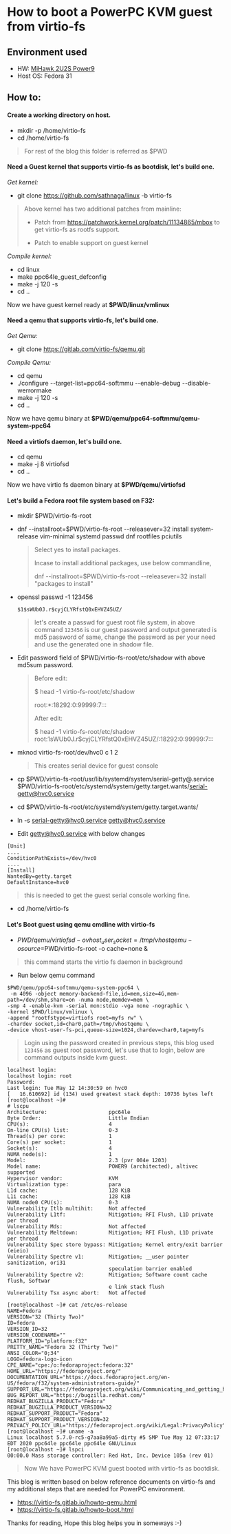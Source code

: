 # How to boot a PowerPC KVM guest from virtio-fs

## Environment used

* HW: [MiHawk 2U2S Power9](https://openpowerfoundation.org/?resource_lib=wistron-corp-p93d2-2p-mihawk)
* Host OS: Fedora 31

## How to:

#### Create a working directory on host.
* mkdir -p /home/virtio-fs
* cd /home/virtio-fs
> For rest of the blog this folder is referred as $PWD

#### Need a Guest kernel that supports virtio-fs as bootdisk, let's build one.

*Get kernel:*
* git clone https://github.com/sathnaga/linux -b virtio-fs


> Above kernel has two additional patches from mainline:
>
>    * Patch from https://patchwork.kernel.org/patch/11134865/mbox to get virtio-fs as rootfs support.
>
>    * Patch to enable support on guest kernel


*Compile kernel:*
* cd linux
* make ppc64le_guest_defconfig
* make -j 120 -s
* cd ..

Now we have guest kernel ready at **$PWD/linux/vmlinux**


#### Need a qemu that supports virtio-fs, let's build one.

*Get Qemu:*
* git clone https://gitlab.com/virtio-fs/qemu.git

*Compile Qemu:*
* cd qemu
* ./configure --target-list=ppc64-softmmu --enable-debug --disable-werrormake
* make -j 120 -s
* cd ..

Now we have qemu binary at **$PWD/qemu/ppc64-softmmu/qemu-system-ppc64**

#### Need a virtiofs daemon, let's build one.
* cd qemu
* make -j 8 virtiofsd
* cd ..

Now we have virtio fs daemon binary at **$PWD/qemu/virtiofsd**

#### Let's build a Fedora root file system based on F32:
* mkdir $PWD/virtio-fs-root
* dnf --installroot=$PWD/virtio-fs-root --releasever=32 install system-release vim-minimal systemd passwd dnf rootfiles pciutils

    >    Select yes to install packages.
    >
    >    Incase to install additional packages, use below commandline,
    >
    > dnf --installroot=$PWD/virtio-fs-root --releasever=32 install "packages to install"

* openssl passwd -1 123456

    `$1$sWUb0J.r$cyjCLYRfstQ0xEHVZ45UZ/`

    > let's create a passwd for guest root file system, in above command `123456` is our guest password and output generated is md5 password of same, change the password as per your need and use the generated one in shadow file.
* Edit password field of $PWD/virtio-fs-root/etc/shadow with above md5sum password.
    > Before edit:
    >
    > $ head -1 virtio-fs-root/etc/shadow
    >
    > root:*:18292:0:99999:7:::
    >
    > After edit:
    >
    > $ head -1 virtio-fs-root/etc/shadow
    > root:$1$sWUb0J.r$cyjCLYRfstQ0xEHVZ45UZ/:18292:0:99999:7:::
*  mknod virtio-fs-root/dev/hvc0 c 1 2
    > This creates serial device for guest console

* cp $PWD/virtio-fs-root/usr/lib/systemd/system/serial-getty@.service  $PWD/virtio-fs-root/etc/systemd/system/getty.target.wants/serial-getty@hvc0.service
* cd $PWD/virtio-fs-root/etc/systemd/system/getty.target.wants/
* ln -s serial-getty@hvc0.service getty@hvc0.service
* Edit getty@hvc0.service with below changes
```
[Unit]
....
ConditionPathExists=/dev/hvc0
....
[Install]
WantedBy=getty.target
DefaultInstance=hvc0
```
> this is needed to get the guest serial console working fine.
*  cd /home/virtio-fs
#### Let's Boot guest using qemu cmdline with virtio-fs
*  $PWD/qemu/virtiofsd -o vhost_user_socket=/tmp/vhostqemu -o source=$PWD/virtio-fs-root -o cache=none &
> this command starts the virtio fs daemon in background

* Run below qemu command
```
$PWD/qemu/ppc64-softmmu/qemu-system-ppc64 \
 -m 4096 -object memory-backend-file,id=mem,size=4G,mem-path=/dev/shm,share=on -numa node,memdev=mem \
-smp 4 -enable-kvm -serial mon:stdio -vga none -nographic \
-kernel $PWD/linux/vmlinux \
-append "rootfstype=virtiofs root=myfs rw" \
-chardev socket,id=char0,path=/tmp/vhostqemu \
-device vhost-user-fs-pci,queue-size=1024,chardev=char0,tag=myfs
```

> Login using the password created in previous steps, this blog used `123456` as guest root password, let's use
that to login, below are command outputs inside kvm guest.

```
localhost login:
localhost login: root
Password:
Last login: Tue May 12 14:30:59 on hvc0
[   16.610692] id (134) used greatest stack depth: 10736 bytes left
[root@localhost ~]#
# lscpu
Architecture:                    ppc64le
Byte Order:                      Little Endian
CPU(s):                          4
On-line CPU(s) list:             0-3
Thread(s) per core:              1
Core(s) per socket:              1
Socket(s):                       4
NUMA node(s):                    1
Model:                           2.3 (pvr 004e 1203)
Model name:                      POWER9 (architected), altivec supported
Hypervisor vendor:               KVM
Virtualization type:             para
L1d cache:                       128 KiB
L1i cache:                       128 KiB
NUMA node0 CPU(s):               0-3
Vulnerability Itlb multihit:     Not affected
Vulnerability L1tf:              Mitigation; RFI Flush, L1D private per thread
Vulnerability Mds:               Not affected
Vulnerability Meltdown:          Mitigation; RFI Flush, L1D private per thread
Vulnerability Spec store bypass: Mitigation; Kernel entry/exit barrier (eieio)
Vulnerability Spectre v1:        Mitigation; __user pointer sanitization, ori31
                                 speculation barrier enabled
Vulnerability Spectre v2:        Mitigation; Software count cache flush, Softwar
                                 e link stack flush
Vulnerability Tsx async abort:   Not affected

[root@localhost ~]# cat /etc/os-release
NAME=Fedora
VERSION="32 (Thirty Two)"
ID=fedora
VERSION_ID=32
VERSION_CODENAME=""
PLATFORM_ID="platform:f32"
PRETTY_NAME="Fedora 32 (Thirty Two)"
ANSI_COLOR="0;34"
LOGO=fedora-logo-icon
CPE_NAME="cpe:/o:fedoraproject:fedora:32"
HOME_URL="https://fedoraproject.org/"
DOCUMENTATION_URL="https://docs.fedoraproject.org/en-US/fedora/f32/system-administrators-guide/"
SUPPORT_URL="https://fedoraproject.org/wiki/Communicating_and_getting_help"
BUG_REPORT_URL="https://bugzilla.redhat.com/"
REDHAT_BUGZILLA_PRODUCT="Fedora"
REDHAT_BUGZILLA_PRODUCT_VERSION=32
REDHAT_SUPPORT_PRODUCT="Fedora"
REDHAT_SUPPORT_PRODUCT_VERSION=32
PRIVACY_POLICY_URL="https://fedoraproject.org/wiki/Legal:PrivacyPolicy"
[root@localhost ~]# uname -a
Linux localhost 5.7.0-rc5-g7aa8a99a5-dirty #5 SMP Tue May 12 07:33:17 EDT 2020 ppc64le ppc64le ppc64le GNU/Linux
[root@localhost ~]# lspci
00:00.0 Mass storage controller: Red Hat, Inc. Device 105a (rev 01)
```


> Now We have PowerPC KVM guest booted with virtio-fs as bootdisk.


This blog is written based on below reference documents on virtio-fs and my additional steps that are needed for PowerPC environment.
* https://virtio-fs.gitlab.io/howto-qemu.html
* https://virtio-fs.gitlab.io/howto-boot.html

Thanks for reading, Hope this blog helps you in someways :-)

<script src="https://utteranc.es/client.js"
       repo="sathnaga/sathnaga.github.io"
       issue-term="url"
       theme="github-light"
       crossorigin="anonymous"
       async>
</script>
